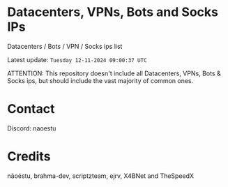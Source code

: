 # Datacenters, VPNs, Bots and Socks IPs
 
Datacenters / Bots / VPN / Socks ips list

Latest update: `Tuesday 12-11-2024 09:00:37 UTC` 

ATTENTION: This repository doesn't include all Datacenters, VPNs, Bots & Socks ips, 
but should include the vast majority of common ones.

# Contact
Discord: naoestu

# Credits
nãoéstu, brahma-dev, scriptzteam, ejrv, X4BNet and TheSpeedX
